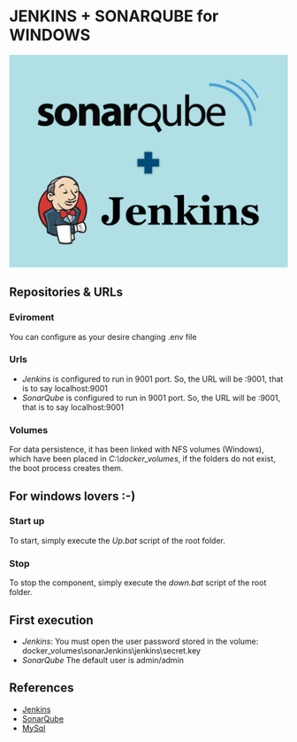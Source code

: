 # JENKINS + SONARQUBE for WINDOWS
![TITULO](imgs/title.png "Tree example")
## Repositories & URLs
### Eviroment
You can configure as your desire changing .env file
### Urls
- *Jenkins* is configured to run in 9001 port. So, the URL will be <IPMachine>:9001, that is to say localhost:9001
- *SonarQube* is configured to run in 9001 port. So, the URL will be <IPMachine>:9001, that is to say localhost:9001
### Volumes
For data persistence, it has been linked with NFS volumes (Windows), which have been placed in *C:\docker_volumes*, if the folders do not exist, the boot process creates them.
## For windows lovers :-)
### Start up
To start, simply execute the *Up.bat* script of the root folder.
### Stop
To stop the component, simply execute the *down.bat* script of the root folder.
## First execution
- *Jenkins*: You must open the user password stored in the volume: docker_volumes\sonarJenkins\jenkins\secret.key
- *SonarQube* The default user is admin/admin
## References
- [Jenkins](https://hub.docker.com/_/jenkins)
- [SonarQube](https://hub.docker.com/_/sonarqube)
- [MySql](https://hub.docker.com/_/mysql)
